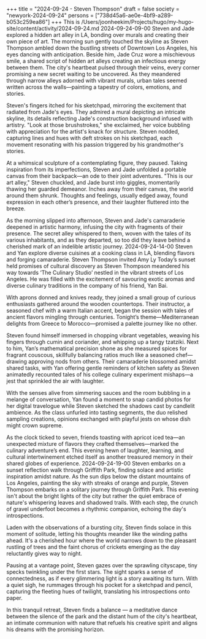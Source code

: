 +++
title = "2024-09-24 - Steven Thompson"
draft = false
society = "newyork-2024-09-24"
persons = ["738d45a6-ae0e-4bf9-a289-b053c259ea86"]
+++
This is /Users/joonheekim/Projects/hugo/my-hugo-site/content/activity/2024-09-24.md
2024-09-24-09-00
Steven and Jade explored a hidden art alley in LA, bonding over murals and creating their own piece of art.
The morning sun gently touched the skyline as Steven Thompson ambled down the bustling streets of Downtown Los Angeles, his eyes dancing with anticipation. Beside him, Jade Cruz wore a mischievous smile, a shared script of hidden art alleys creating an infectious energy between them. The city's heartbeat pulsed through their veins, every corner promising a new secret waiting to be uncovered. As they meandered through narrow alleys adorned with vibrant murals, urban tales seemed written across the walls—painting a tapestry of colors, emotions, and stories.

Steven's fingers itched for his sketchpad, mirroring the excitement that radiated from Jade's eyes. They admired a mural depicting an intricate skyline, its details reflecting Jade's construction background infused with artistry. "Look at those brushstrokes," she exclaimed, her voice bubbling with appreciation for the artist's knack for structure. Steven nodded, capturing lines and hues with deft strokes on his sketchpad, each movement resonating with his passion triggered by his grandmother's stories.

At a whimsical sculpture of a contemplating figure, they paused. Taking inspiration from its imperfections, Steven and Jade unfolded a portable canvas from their backpack—an ode to their joint adventures. "This is our art alley," Steven chuckled, and Jade burst into giggles, momentarily thawing her guarded demeanor. Inches away from their canvas, the world around them shrunk. Thoughts and feelings, usually edged away, found expression in each other’s presence, and their laughter fluttered into the breeze.

As the morning slipped into afternoon, Steven and Jade's camaraderie deepened in artistic harmony, infusing the city with fragments of their presence. The secret alley whispered to them, woven with the tales of its various inhabitants, and as they departed, so too did they leave behind a cherished mark of an indelible artistic journey.
2024-09-24-14-00
Steven and Yan explore diverse cuisines at a cooking class in LA, blending flavors and forging camaraderie.
Steven Thompson invited Amy Ly
Today’s sunset held promises of cultural discovery as Steven Thompson meandered his way towards ‘The Culinary Studio’ nestled in the vibrant streets of Los Angeles. He was filled with the excitement of savouring exotic aromas and diverse culinary traditions in the company of his friend, Yan Bai. 

With aprons donned and knives ready, they joined a small group of curious enthusiasts gathered around the wooden countertops. Their instructor, a seasoned chef with a warm Italian accent, began the session with tales of ancient flavors mingling through centuries. Tonight’s theme—Mediterranean delights from Greece to Morocco—promised a palette journey like no other.

Steven found himself immersed in chopping vibrant vegetables, weaving his fingers through cumin and coriander, and whipping up a tangy tzatziki. Next to him, Yan’s mathematical precision shone as she measured spices for fragrant couscous, skillfully balancing ratios much like a seasoned chef—drawing approving nods from others. Their camaraderie blossomed amidst shared tasks, with Yan offering gentle reminders of kitchen safety as Steven animatedly recounted tales of his college culinary experiment mishaps—a jest that sprinkled the air with laughter.

With the senses alive from simmering sauces and the room bubbling in a melange of conversation, Yan found a moment to snap candid photos for her digital travelogue while Steven sketched the shadows cast by candlelit ambience. As the class unfurled into tasting segments, the duo relished sampling creations, opinions exchanged with playful jests on whose dish might crown supreme. 

As the clock ticked to seven, friends toasting with apricot iced tea—an unexpected mixture of flavors they crafted themselves—marked the culinary adventure’s end. This evening hewn of laughter, learning, and cultural intertwinement etched itself as another treasured memory in their shared globes of experience.
2024-09-24-19-00
Steven embarks on a sunset reflection walk through Griffith Park, finding solace and artistic inspiration amidst nature.
As the sun dips below the distant mountains of Los Angeles, painting the sky with streaks of orange and purple, Steven Thompson embarks on a solitary journey through Griffith Park. This evening isn't about the bright lights of the city but rather the quiet embrace of nature's whispering leaves and shadowed trails. With each step, the crunch of gravel underfoot becomes a rhythmic companion, echoing the day's introspections.

Laden with the observations of a bursting city, Steven finds solace in this moment of solitude, letting his thoughts meander like the winding paths ahead. It's a cherished hour where the world narrows down to the pleasant rustling of trees and the faint chorus of crickets emerging as the day reluctantly gives way to night. 

Pausing at a vantage point, Steven gazes over the sprawling cityscape, tiny specks twinkling under the first stars. The sight sparks a sense of connectedness, as if every glimmering light is a story awaiting its turn. With a quiet sigh, he rummages through his pocket for a sketchpad and pencil, capturing the fleeting hues of twilight, translating his introspections onto paper.

In this tranquil retreat, Steven finds a balance — a meditative dance between the silence of the park and the distant hum of the city's heartbeat, an intimate communion with nature that refuels his creative spirit and aligns his dreams with the promising horizon.
